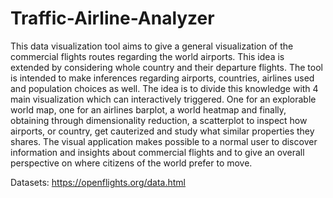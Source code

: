 # Traffic-Airline-Analyzer
This data visualization tool aims to give a general visualization of the commercial flights routes regarding the world airports. This idea is extended by considering whole country and their departure flights. The tool is intended to make inferences regarding airports, countries, airlines used and population choices as well. The idea is to divide this knowledge with 4 main visualization which can interactively triggered. One for an  explorable world map, one for an airlines barplot, a world heatmap and finally, obtaining through dimensionality reduction, a scatterplot to inspect how airports, or country, get cauterized and study what similar properties they shares. The visual application makes possible to a normal user to discover information and insights about commercial flights and to give an overall perspective on where citizens of the world prefer to move.

Datasets: https://openflights.org/data.html


